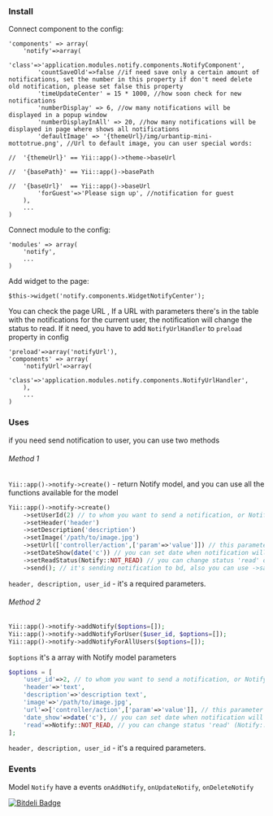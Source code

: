 ### Install

Connect component to the config:

```
'components' => array(
    'notify'=>array(
        'class'=>'application.modules.notify.components.NotifyComponent',
        'countSaveOld'=>false //if need save only a certain amount of notifications, set the number in this property if don't need delete old notification, please set false this property
        'timeUpdateCenter' = 15 * 1000, //how soon check for new notifications
        'numberDisplay' => 6, //ow many notifications will be displayed in a popup window
        'numberDisplayInAll' => 20, //how many notifications will be displayed in page where shows all notifications
        'defaultImage' => '{themeUrl}/img/urbantip-mini-mottotrue.png', //Url to default image, you can user special words:
                                                                        //  '{themeUrl}' == Yii::app()->theme->baseUrl
                                                                        //  '{basePath}' == Yii::app()->basePath
                                                                        //  '{baseUrl}'  == Yii::app()->baseUrl
        'forGuest'=>'Please sign up', //notification for guest
    ),
    ...
)
```

Connect module to the config:

```
'modules' => array(
    'notify',
    ...
)
```

Add widget to the page:

```
$this->widget('notify.components.WidgetNotifyCenter');
```

You can check the page URL , If a URL with parameters there's in the table with the notifications for the current user, the notification will change the status to read.
If it need, you  have to add `NotifyUrlHandler` to `preload` property in config

```
'preload'=>array('notifyUrl'),
'components' => array(
    'notifyUrl'=>array(
        'class'=>'application.modules.notify.components.NotifyUrlHandler',
    ),
    ...
)
```

### Uses

if you need send notification to user, you can use two methods

###### Method 1

`Yii::app()->notify->create()` - return Notify model, and you can use all the functions available for the model

```php
Yii::app()->notify->create()
    ->setUserId(2) // to whom you want to send a notification, or Notify::ALL_USERS (or 0) if you want send notification to all users
    ->setHeader('header')
    ->setDescription('description')
    ->setImage('/path/to/image.jpg')
    ->setUrl(['controller/action',['param'=>'value']]) // this parameter uses a CHtml::normalizeUrl to create url
    ->setDateShow(date('c')) // you can set date when notification will must send to user, default date('c') 
    ->setReadStatus(Notify::NOT_READ) // you can change status 'read' or 'not read'
    ->send(); // it's sending notification to bd, also you can use ->save();
```

`header, description, user_id` - it's a required parameters.

###### Method 2

```php
Yii::app()->notify->addNotify($options=[]);
Yii::app()->notify->addNotifyForUser($user_id, $options=[]);
Yii::app()->notify->addNotifyForAllUsers($options=[]);
```

`$options` it's a array with Notify model parameters

```php
$options = [
    'user_id'=>2, // to whom you want to send a notification, or Notify::ALL_USERS (or 0) if you want send notification to all users
    'header'=>'text',
    'description'=>'description text',
    'image'=>'/path/to/image.jpg',
    'url'=>['controller/action',['param'=>'value']], // this parameter uses a CHtml::normalizeUrl to create url
    'date_show'=>date('c'), // you can set date when notification will must send to user, default date('c') 
    'read'=>Notify::NOT_READ, // you can change status 'read' (Notify::READ) or 'not read' (Notify::NOT_READ)
];
```

`header, description, user_id` - it's a required parameters.


### Events

Model `Notify` have a events `onAddNotify`, `onUpdateNotify`, `onDeleteNotify`




[![Bitdeli Badge](https://d2weczhvl823v0.cloudfront.net/bookin/yii-notification-center/trend.png)](https://bitdeli.com/free "Bitdeli Badge")

